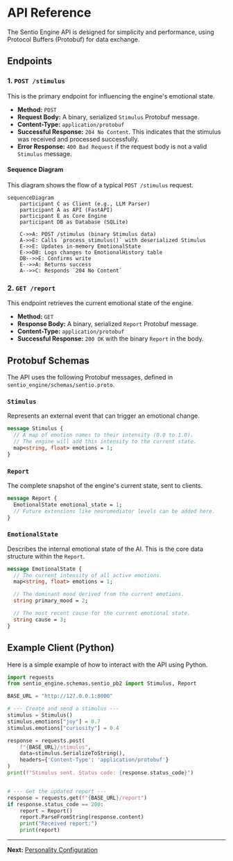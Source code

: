 # API Reference

The Sentio Engine API is designed for simplicity and performance, using Protocol Buffers (Protobuf) for data exchange.

## Endpoints

### 1. `POST /stimulus`

This is the primary endpoint for influencing the engine's emotional state.

*   **Method:** `POST`
*   **Request Body:** A binary, serialized `Stimulus` Protobuf message.
*   **Content-Type:** `application/protobuf`
*   **Successful Response:** `204 No Content`. This indicates that the stimulus was received and processed successfully.
*   **Error Response:** `400 Bad Request` if the request body is not a valid `Stimulus` message.

#### Sequence Diagram

This diagram shows the flow of a typical `POST /stimulus` request.

```mermaid
sequenceDiagram
    participant C as Client (e.g., LLM Parser)
    participant A as API (FastAPI)
    participant E as Core Engine
    participant DB as Database (SQLite)

    C->>A: POST /stimulus (binary Stimulus data)
    A->>E: Calls `process_stimulus()` with deserialized Stimulus
    E->>E: Updates in-memory EmotionalState
    E->>DB: Logs changes to EmotionalHistory table
    DB-->>E: Confirms write
    E-->>A: Returns success
    A-->>C: Responds `204 No Content`
```

### 2. `GET /report`

This endpoint retrieves the current emotional state of the engine.

*   **Method:** `GET`
*   **Response Body:** A binary, serialized `Report` Protobuf message.
*   **Content-Type:** `application/protobuf`
*   **Successful Response:** `200 OK` with the binary `Report` in the body.

## Protobuf Schemas

The API uses the following Protobuf messages, defined in `sentio_engine/schemas/sentio.proto`.

### `Stimulus`

Represents an external event that can trigger an emotional change.

```proto
message Stimulus {
  // A map of emotion names to their intensity (0.0 to 1.0).
  // The engine will add this intensity to the current state.
  map<string, float> emotions = 1;
}
```

### `Report`

The complete snapshot of the engine's current state, sent to clients.

```proto
message Report {
  EmotionalState emotional_state = 1;
  // Future extensions like neuromediator levels can be added here.
}
```

### `EmotionalState`

Describes the internal emotional state of the AI. This is the core data structure within the `Report`.

```proto
message EmotionalState {
  // The current intensity of all active emotions.
  map<string, float> emotions = 1;

  // The dominant mood derived from the current emotions.
  string primary_mood = 2;

  // The most recent cause for the current emotional state.
  string cause = 3;
}
```

## Example Client (Python)

Here is a simple example of how to interact with the API using Python.

```python
import requests
from sentio_engine.schemas.sentio_pb2 import Stimulus, Report

BASE_URL = "http://127.0.0.1:8000"

# --- Create and send a stimulus ---
stimulus = Stimulus()
stimulus.emotions["joy"] = 0.7
stimulus.emotions["curiosity"] = 0.4

response = requests.post(
    f"{BASE_URL}/stimulus",
    data=stimulus.SerializeToString(),
    headers={'Content-Type': 'application/protobuf'}
)
print(f"Stimulus sent. Status code: {response.status_code}")


# --- Get the updated report ---
response = requests.get(f"{BASE_URL}/report")
if response.status_code == 200:
    report = Report()
    report.ParseFromString(response.content)
    print("Received report:")
    print(report)
```

---

**Next:** [Personality Configuration](./04_configuration.md)
